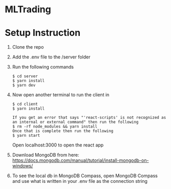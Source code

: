 # MLTrading

# Setup Instruction

1. Clone the repo
2. Add the .env file to the /server folder
3. Run the following commands
    ```
    $ cd server
    $ yarn install
    $ yarn dev
    ```
4. Now open another terminal to run the client in
    ```
    $ cd client
    $ yarn install

    If you get an error that says "'react-scripts' is not recognized as an internal or external command" then run the following
    $ rm -rf node_modules && yarn install
    Once that is complete then run the following
    $ yarn start
    ```

    Open localhost:3000 to open the react app
5. Download MongoDB from here: https://docs.mongodb.com/manual/tutorial/install-mongodb-on-windows/ 
6. To see the local db in MongoDB Compass, open MongoDB Compass and use what is written in your .env file as the connection string
